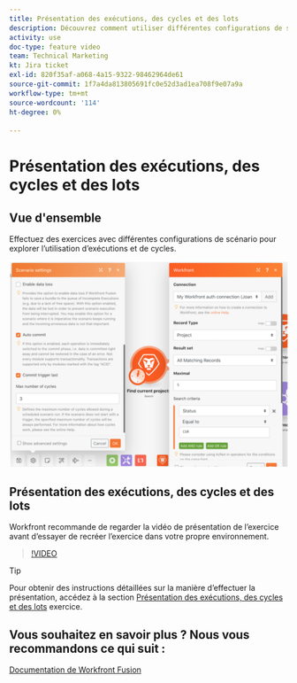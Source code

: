 ```yaml
---
title: Présentation des exécutions, des cycles et des lots
description: Découvrez comment utiliser différentes configurations de scénario pour explorer l’utilisation d’exécutions et de cycles dans [!DNL Adobe Workfront Fusion].
activity: use
doc-type: feature video
team: Technical Marketing
kt: Jira ticket
exl-id: 820f35af-a068-4a15-9322-98462964de61
source-git-commit: 1f7a4da813805691fc0e52d3ad1ea708f9e07a9a
workflow-type: tm+mt
source-wordcount: '114'
ht-degree: 0%

---
```


# Présentation des exécutions, des cycles et des lots

## Vue d&#39;ensemble

Effectuez des exercices avec différentes configurations de scénario pour explorer l’utilisation d’exécutions et de cycles.

![Image des paramètres d’exécution et de cycle](assets/execution-history-and-scheduling-6.png)

## Présentation des exécutions, des cycles et des lots

Workfront recommande de regarder la vidéo de présentation de l’exercice avant d’essayer de recréer l’exercice dans votre propre environnement.

>[!VIDEO](https://video.tv.adobe.com/v/335286/?quality=12)

>[!TIP]
>
>Pour obtenir des instructions détaillées sur la manière d’effectuer la présentation, accédez à la section [Présentation des exécutions, des cycles et des lots](https://experienceleague.adobe.com/docs/workfront-learn/tutorials-workfront/fusion/exercises/exploring-runs-cycles-and-bundles.html?lang=en) exercice.


## Vous souhaitez en savoir plus ? Nous vous recommandons ce qui suit :

[Documentation de Workfront Fusion](https://experienceleague.adobe.com/docs/workfront/using/adobe-workfront-fusion/workfront-fusion-2.html?lang=en)
